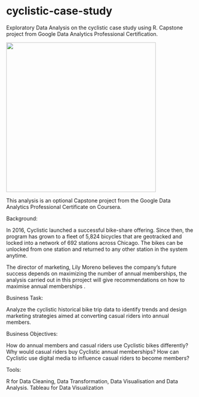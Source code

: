 # cyclistic-case-study
Exploratory Data Analysis on the cyclistic case study using R. Capstone project from Google Data Analytics Professional Certification.

<img src="https://user-images.githubusercontent.com/42643363/182134739-444df12e-69ce-45a6-b435-f29f9e01deac.png" width="400" height="400" />

This analysis is an optional Capstone project from the Google Data Analytics Professional Certificate on Coursera.

Background:

In 2016, Cyclistic launched a successful bike-share offering. Since then, the program has grown to a fleet of 5,824 bicycles that are geotracked and locked into a network of 692 stations across Chicago. The bikes can be unlocked from one station and returned to any other station in the system anytime.

The director of marketing, Lily Moreno believes the company’s future success depends on maximizing the number of annual memberships, the analysis carried out in this prroject will give recommendations on how to maximise annual memberships .

Business Task:

Analyze the cyclistic historical bike trip data to identify trends and design marketing strategies aimed at converting casual riders into annual members.

Business Objectives:

How do annual members and casual riders use Cyclistic bikes differently?
Why would casual riders buy Cyclistic annual memberships?
How can Cyclistic use digital media to influence casual riders to become members?

Tools:

R for Data Cleaning, Data Transformation, Data Visualisation and Data Analysis.
Tableau for Data Visualization 



